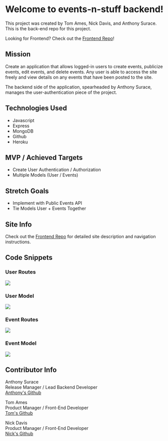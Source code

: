 # Welcome to events-n-stuff backend!

This project was created by Tom Ames, Nick Davis, and Anthony Surace. This is the back-end repo for this project.

Looking for Frontend? Check out the <a href="https://github.com/ajsur1017/events-n-stuff-frontend">Frontend Repo</a>!

## Mission

Create an application that allows logged-in users to create events, publicize events, edit events, and delete events. Any user is able to access the site freely and view details on any events that have been posted to the site.

The backend side of the application, spearheaded by Anthony Surace, manages the user-authentication piece of the project. 

## Technologies Used 

- Javascript
- Express
- MongoDB
- Github
- Heroku

## MVP / Achieved Targets

- Create User Authentication / Authorization
- Multiple Models (User / Events)

## Stretch Goals

- Implement with Public Events API
- Tie Models User + Events Together

## Site Info

Check out the <a href="https://github.com/ajsur1017/events-n-stuff-frontend">Frontend Repo</a> for detailed site description and navigation instructions.

## Code Snippets

### User Routes

<img src="https://imgur.com/NyrZg2e.png"/>

### User Model

<img src="https://imgur.com/wcGv3TG"/>

### Event Routes
<img src="https://imgur.com/1mbVRDf.png"/>

### Event Model
<img src="https://imgur.com/1mbVRDf.png"/>

## Contributor Info

Anthony Surace<br>
Release Manager / Lead Backend Developer<br>
<a href="https://github.com/ajsur1017">Anthony's Github</a>

Tom Ames<br>
Product Manager / Front-End Developer <br>
<a href="https://github.com/tsames">Tom's Github</a>

Nick Davis<br>
Product Manager / Front-End Developer <br>
<a href="https://github.com/nickdavis1018">Nick's Github</a>

